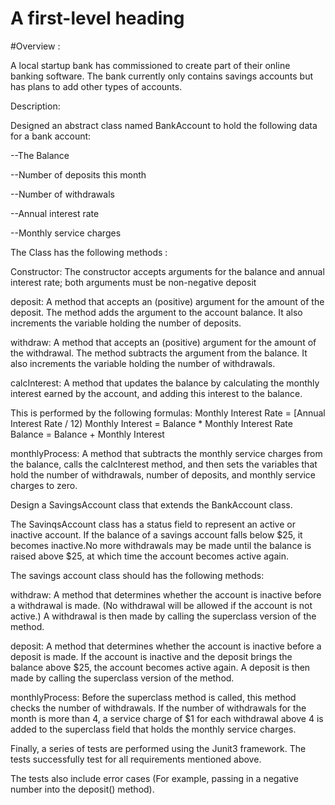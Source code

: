 # A first-level heading


#Overview :
 
A local startup bank has commissioned to create part of their online banking
software. The bank currently only contains savings accounts but has plans to add other types of
accounts. 

Description:

Designed an abstract class named BankAccount to hold the following data for a bank account:

--The Balance

--Number of deposits this month

--Number of withdrawals

--Annual interest rate

--Monthly service charges

The Class has the following methods :

Constructor: The constructor accepts arguments for the balance and
annual interest rate; both arguments must be non-negative
deposit

deposit: A method that accepts an (positive) argument for the amount of
the deposit. The method adds the argument to the
account balance. It also increments the variable holding
the number of deposits.

withdraw: A method that accepts an (positive) argument for the amount of
the withdrawal. The method subtracts the argument from
the balance. It also increments the variable holding the
number of withdrawals.

calcInterest: A method that updates the balance by calculating the monthly
interest earned by the account, and adding this interest to the
balance. 

This is performed by the following formulas:
Monthly Interest Rate = [Annual Interest Rate / 12)
Monthly Interest = Balance * Monthly Interest Rate
Balance = Balance + Monthly Interest

monthlyProcess: A method that subtracts the monthly service charges from the
balance, calls the calcInterest method, and then sets the
variables that hold the number of withdrawals, number of
deposits, and monthly service charges to zero.

Design a SavingsAccount class that extends the BankAccount class. 

The SavinqsAccount class has a status field to represent an active or inactive account. If the balance of a savings
account falls below $25, it becomes inactive.No more withdrawals may be made until the balance is raised above $25, at which time the account becomes
active again. 

The savings account class should has the following methods:

withdraw: A method that determines whether the account is inactive
before a withdrawal is made. (No withdrawal will be allowed if
the account is not active.) A withdrawal is then made by
calling the superclass version of the method.

deposit: A method that determines whether the account is inactive
before a deposit is made. If the account is inactive and the
deposit brings the balance above $25, the account becomes
active again. A deposit is then made by calling the superclass
version of the method.

monthlyProcess: Before the superclass method is called, this method checks
the number of withdrawals. If the number of withdrawals for
the month is more than 4, a service charge of $1 for each
withdrawal above 4 is added to the superclass field that holds
the monthly service charges. 

Finally, a series of tests are performed using the Junit3 framework. The tests successfully test for all
requirements mentioned above. 

The tests also include error cases (For example,
passing in a negative number into the deposit() method).
